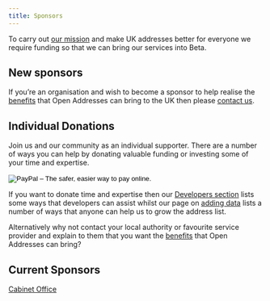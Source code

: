 ```yaml
---
title: Sponsors
---
```


To carry out [our mission](/mission) and make UK addresses better for everyone we require funding so that we can bring our services into Beta.
 
<h2 id='newsponsors'>New sponsors</h2>
 
If you’re an organisation and wish to become a sponsor to help realise the [benefits](/mission/benefits) that Open Addresses can bring to the UK then please [contact us](mailto:info@openaddressesuk.org).

<h2 id='individuals'>Individual Donations</h2>
 
Join us and our community as an individual supporter. There are a number of ways you can help by donating valuable funding or investing some of your time and expertise.
 
<form action="https://www.paypal.com/cgi-bin/webscr" method="post" target="_top">
<input type="hidden" name="cmd" value="_s-xclick">
<input type="hidden" name="hosted_button_id" value="533CQKET7EBEQ">
<input type="image" src="https://www.paypalobjects.com/en_GB/i/btn/btn_donate_LG.gif" border="0" name="submit" alt="PayPal – The safer, easier way to pay online.">
<img alt="" border="0" src="https://www.paypalobjects.com/en_GB/i/scr/pixel.gif" width="1" height="1">
</form>
 
If you want to donate time and expertise then our [Developers section](/developers/apis-and-data) lists some ways that developers can assist whilst our page on [adding data](/developers/addingdata) lists a number of ways that anyone can help us to grow the address list.

Alternatively why not contact your local authority or favourite service provider and explain to them that you want the [benefits](/mission/benefits) that Open Addresses can bring?

<h2 id='currentsponsors'>Current Sponsors</h2>

[Cabinet Office](http://theodi.org/news/383k-government-grant-released-to-create-uk-open-address-list) 
 
